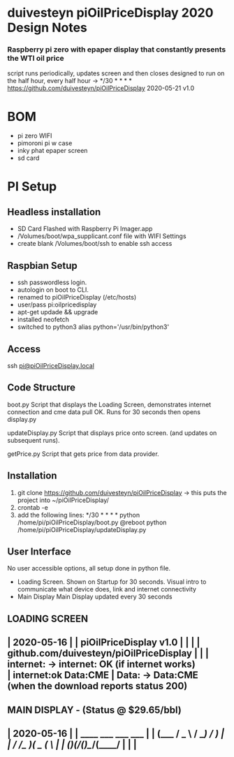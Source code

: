 # duivesteyn piOilPriceDisplay 2020 Design Notes
### Raspberry pi zero with epaper display that constantly presents the WTI oil price
script runs periodically, updates screen and then closes
designed to run on the half hour, every half hour -> */30 * * * * 
https://github.com/duivesteyn/piOilPriceDisplay
2020-05-21 v1.0


# BOM
- pi zero WIFI
- pimoroni pi w case
- inky phat epaper screen
- sd card

# PI Setup
## Headless installation
- SD Card Flashed with Raspberry Pi Imager.app
- /Volumes/boot/wpa_supplicant.conf file with WIFI Settings
- create blank /Volumes/boot/ssh to enable ssh access

## Raspbian Setup
- ssh passwordless login. 
- autologin on boot to CLI.
- renamed to piOilPriceDisplay (/etc/hosts)
- user/pass pi:oilpricedisplay
- apt-get updade && upgrade
- installed neofetch
- switched to python3 alias python='/usr/bin/python3'

## Access
ssh pi@piOilPriceDisplay.local


## Code Structure 
boot.py
 	Script that displays the Loading Screen, demonstrates internet connection and cme data pull OK. Runs for 30 seconds then opens display.py

updateDisplay.py 
    Script that displays price onto screen. (and updates on subsequent runs).

getPrice.py
    Script that gets price from data provider.

## Installation
1. git clone https://github.com/duivesteyn/piOilPriceDisplay    -> this puts the project into ~/piOilPriceDisplay/
3. crontab -e
4. add the following lines:
*/30 * * * * python /home/pi/piOilPriceDisplay/boot.py
@reboot python /home/pi/piOilPriceDisplay/updateDisplay.py


## User Interface
No user accessible options, all setup done in python file.
- Loading Screen. 	Shown on Startup for 30 seconds. Visual intro to communicate what device does, link and internet connectivity
- Main Display 		Main Display updated every 30 seconds

LOADING SCREEN
--------------------------------------------------
|                                     2020-05-16 |
|            piOilPriceDisplay v1.0              |
|                                                |
|    github.com/duivesteyn/piOilPriceDisplay     |
|                                                | internet: -> internet: OK (if internet works)		
|          internet:ok         Data:CME          | Data: -> Data:CME         (when the download reports status 200)
--------------------------------------------------

MAIN DISPLAY - (Status @ $29.65/bbl)
--------------------------------------------------
|                                     2020-05-16 | 
|            ____  ___     ___   ___ 		     |
|           (___ \/ _ \   / __) / __)		     |
|            / __/\__  )_(  _ \(___ \		     |
|           (____)(___/(_)\___/(____/            |
|                                                |
--------------------------------------------------
